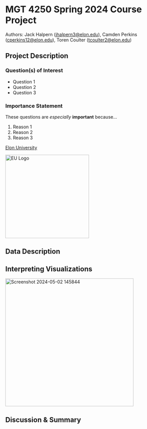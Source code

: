 # MGT 4250 Spring 2024 Course Project
Authors: Jack Halpern (jhalpern3@elon.edu), Camden Perkins (cperkins12@elon.edu), Toren Coulter (tcoulter2@elon.edu)

## Project Description 
### Question(s) of Interest 
- Question 1
- Question 2
- Question 3
### Importance Statement 
These questions are *especially* **important** because...
1. Reason 1
2. Reason 2
3. Reason 3

[Elon University](https://elon.edu)

<img width="261" alt="EU Logo" src="https://github.com/Jhalpern6/mgt4250spring2024/assets/168772702/59e0d380-d441-4f9d-9e11-1671a96105e4">

## Data Description

## Interpreting Visualizations 
<img width="400" alt="Screenshot 2024-05-02 145844" src="https://github.com/Jhalpern6/mgt4250spring2024/assets/168772702/246520b9-6706-4c49-8b18-c380d00b8568">

## Discussion & Summary 
